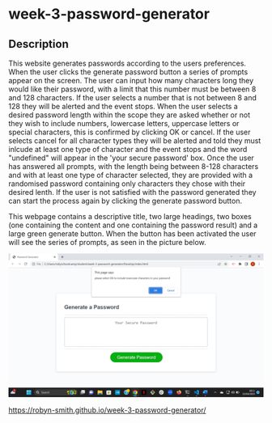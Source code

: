 # week-3-password-generator

## Description

This website generates passwords according to the users preferences. When the user clicks the generate password button a series of prompts appear on the screen. The user can input how many characters long they would like their password, with a limit that this number must be between 8 and 128 characters. If the user selects a number that is not between 8 and 128 they will be alerted and the event stops. When the user selects a desired password length within the scope they are asked whether or not they wish to include numbers, lowercase letters, uppercase letters or special characters, this is confirmed by clicking OK or cancel. If the user selects cancel for all character types they will be alerted and told they must inlcude at least one type of character and the event stops and the word "undefined" will appear in the 'your secure password' box. Once the user has answered all prompts, with the length being between 8-128 characters and with at least one type of character selected, they are provided with a randomised password containing only characters they chose with their desired lenth. If the user is not satisfied with the password generated they can start the process again by clicking the generate password button. 

This webpage contains a descriptive title, two large headings, two boxes (one containing the content and one containing the password result) and a large green generate button. When the button has been activated the user will see the series of prompts, as seen in the picture below. 

![A screenshot of the password generator webpage, containing the title, a large heading, a dotted border box with the words 'your secure password' inside, a generate button and a prompt asking whether or not the user would like to include lowercase characters in their password.](/Assets/screenshot-password.jpg)

https://robyn-smith.github.io/week-3-password-generator/